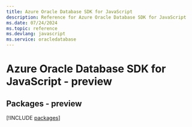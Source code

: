 ```yaml
---
title: Azure Oracle Database SDK for JavaScript
description: Reference for Azure Oracle Database SDK for JavaScript
ms.date: 07/24/2024
ms.topic: reference
ms.devlang: javascript
ms.service: oracledatabase
---
```

# Azure Oracle Database SDK for JavaScript - preview
## Packages - preview
[!INCLUDE [packages](oracle-database-index.md)]